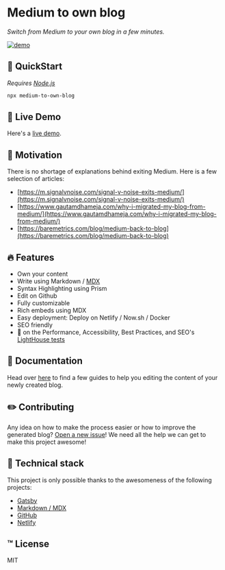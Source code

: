 # Medium to own blog

_Switch from Medium to your own blog in a few minutes._

[![demo](./docs/screencast.gif)](https://twitter.com/MathieuDutour/status/1134448154793914368)

## :rocket: QuickStart

_Requires [Node.js](https://nodejs.org/en/)_

```bash
npx medium-to-own-blog
```

## :link: Live Demo

Here's a [live demo](https://mathieudutour-blog.netlify.com).

## :muscle: Motivation

There is no shortage of explanations behind exiting Medium. Here is a few selection of articles:

- [https://m.signalvnoise.com/signal-v-noise-exits-medium/](https://m.signalvnoise.com/signal-v-noise-exits-medium/)
- [https://www.gautamdhameja.com/why-i-migrated-my-blog-from-medium/](https://www.gautamdhameja.com/why-i-migrated-my-blog-from-medium/)
- [https://baremetrics.com/blog/medium-back-to-blog](https://baremetrics.com/blog/medium-back-to-blog)

## :fire: Features

- Own your content
- Write using Markdown / [MDX](https://github.com/mdx-js/mdx)
- Syntax Highlighting using Prism
- Edit on Github
- Fully customizable
- Rich embeds using MDX
- Easy deployment: Deploy on Netlify / Now.sh / Docker
- SEO friendly
- :100: on the Performance, Accessibility, Best Practices, and SEO's [LightHouse tests](https://developers.google.com/web/tools/lighthouse/)

## :book: Documentation

Head over [here](./docs/README.md) to find a few guides to help you editing the content of your newly created blog.

## :pencil2: Contributing

Any idea on how to make the process easier or how to improve the generated blog? [Open a new issue](https://github.com/mathieudutour/medium-to-own-blog/issues/new)! We need all the help we can get to make this project awesome!

## :shell: Technical stack

This project is only possible thanks to the awesomeness of the following projects:

- [Gatsby](https://www.gatsbyjs.org/)
- [Markdown / MDX](https://github.com/mdx-js/mdx)
- [GitHub](https://github.com)
- [Netlify](https://netlify.com)

## :tm: License

MIT
